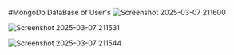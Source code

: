 #MongoDb DataBase of User's
![Screenshot 2025-03-07 211600](https://github.com/user-attachments/assets/59e716b6-192d-4238-8194-d3ac8d43484c)

![Screenshot 2025-03-07 211531](https://github.com/user-attachments/assets/3c9f1faa-0c17-4038-8351-4f4d766014a9)

![Screenshot 2025-03-07 211544](https://github.com/user-attachments/assets/460c0392-76be-4095-b547-684cc1758d8b)

